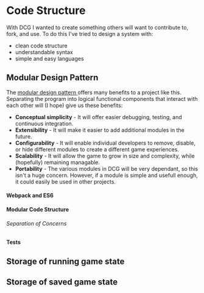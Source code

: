 # Code Structure

With DCG I wanted to create something others will want to contribute to, fork, and use. To do this I've tried to design a system with:

* clean code structure
* understandable syntax
* simple and easy languages

## Modular Design Pattern

The [ modular design pattern ]( https://en.wikipedia.org/wiki/Module_pattern#Concept ) offers many benefits to a project like this. Separating the program into logical functional components that interact with each other will (I hope) give us these benefits:

+ **Conceptual simplicity** - It will offer easier debugging, testing, and continuous integration.
+ **Extensibility** - It will make it easier to add additional modules in the future.
+ **Configurability** - It will enable individual developers to remove, disable, or hide different modules to create a different game experiences.
+ **Scalability** - It will allow the game to grow in size and complexity, while (hopefully) remaining managable.
+ **Portability** - The various modules in DCG will be very dependant, so this isn't a huge concern. However, if a module is simple and usefull enough, it could easily be used in other projects.

#### Webpack and ES6
#### Modular Code Structure
###### Separation of Concerns
#### Tests
## Storage of running game state
## Storage of saved game state
